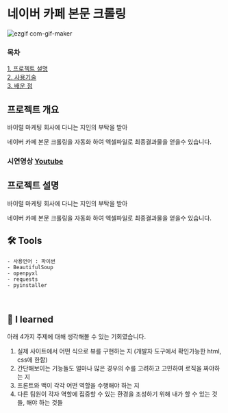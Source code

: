 # 네이버 카페 본문 크롤링

![ezgif com-gif-maker](https://user-images.githubusercontent.com/48472537/138337782-3c14b5f5-0d44-4df7-aa71-05bde70189f9.gif)

### 목차

[1. 프로젝트 설명 ](#프로젝트-설명)<br/>
[2. 사용기술 ](#-tools)<br/>
[3. 배운 점 ](#-i-learned)<br/>

## 프로젝트 개요

바이럴 마케팅 회사에 다니는 지인의 부탁을 받아

네이버 카페 본문 크롤링을 자동화 하여 엑셀파일로 최종결과물을 얻을수 있습니다.

### 시연영상 [Youtube](https://youtu.be/_foZB2uVKzQ)

## 프로젝트 설명

바이럴 마케팅 회사에 다니는 지인의 부탁을 받아

네이버 카페 본문 크롤링을 자동화 하여 엑셀파일로 최종결과물을 얻을수 있습니다.

## 🛠 Tools

```
- 사용언어 : 파이썬
- BeautifulSoup
- openpyxl
- requests
- pyinstaller

```

<br/>

## 🔎 I learned

아래 4가지 주제에 대해 생각해볼 수 있는 기회였습니다.

1. 실제 사이트에서 어떤 식으로 뷰를 구현하는 지 (개발자 도구에서 확인가능한 html, css에 한함)
2. 간단해보이는 기능들도 얼마나 많은 경우의 수를 고려하고 고민하여 로직을 짜야하는 지
3. 프론트와 백이 각각 어떤 역할을 수행해야 하는 지
4. 다른 팀원이 각자 역할에 집중할 수 있는 환경을 조성하기 위해 내가 할 수 있는 것들, 해야 하는 것들
